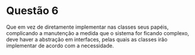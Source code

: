 # Questão 6

Que em vez de diretamente implementar nas classes seus papéis,
complicando a manutenção a medida que o sistema for ficando
complexo, deve haver a abstração em interfaces, pelas quais
as classes irão implementar de acordo com a necessidade.